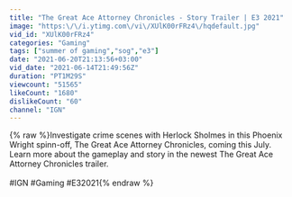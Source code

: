 ```yaml
---
title: "The Great Ace Attorney Chronicles - Story Trailer | E3 2021"
image: "https:\/\/i.ytimg.com\/vi\/XUlK00rFRz4\/hqdefault.jpg"
vid_id: "XUlK00rFRz4"
categories: "Gaming"
tags: ["summer of gaming","sog","e3"]
date: "2021-06-20T21:13:56+03:00"
vid_date: "2021-06-14T21:49:56Z"
duration: "PT1M29S"
viewcount: "51565"
likeCount: "1680"
dislikeCount: "60"
channel: "IGN"
---
```

{% raw %}Investigate crime scenes with Herlock Sholmes in this Phoenix Wright spinn-off, The Great Ace Attorney Chronicles, coming this July. Learn more about the gameplay and story in the newest The Great Ace Attorney Chronicles trailer. <br /><br />#IGN #Gaming #E32021{% endraw %}
